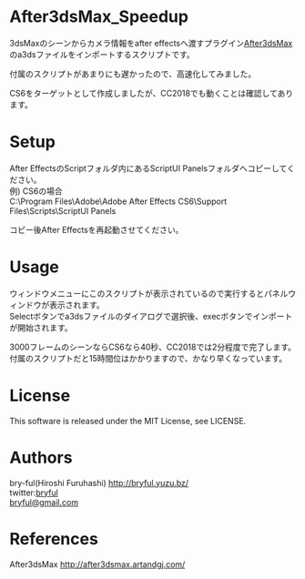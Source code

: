 ﻿# After3dsMax_Speedup

3dsMaxのシーンからカメラ情報をafter effectsへ渡すプラグイン[After3dsMax](http://after3dsmax.artandgj.com/)のa3dsファイルをインポートするスクリプトです。  
  
付属のスクリプトがあまりにも遅かったので、高速化してみました。  
  
CS6をターゲットとして作成しましたが、CC2018でも動くことは確認してあります。

# Setup

After EffectsのScriptフォルダ内にあるScriptUI Panelsフォルダへコピーしてください。  
例) CS6の場合  
C:\Program Files\Adobe\Adobe After Effects CS6\Support Files\Scripts\ScriptUI Panels  
  
コピー後After Effectsを再起動させてください。

# Usage

ウィンドウメニューにこのスクリプトが表示されているので実行するとパネルウィンドウが表示されます。  
Selectボタンでa3dsファイルのダイアログで選択後、execボタンでインポートが開始されます。  
  
3000フレームのシーンならCS6なら40秒、CC2018では2分程度で完了します。  
付属のスクリプトだと15時間位はかかりますので、かなり早くなっています。  


# License

This software is released under the MIT License, see LICENSE. 

# Authors

bry-ful(Hiroshi Furuhashi) http://bryful.yuzu.bz/  
twitter:[bryful](https://twitter.com/bryful)  
bryful@gmail.com  

# References

After3dsMax http://after3dsmax.artandgj.com/

